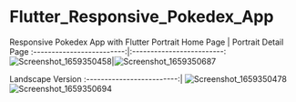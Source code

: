 # Flutter_Responsive_Pokedex_App
Responsive  Pokedex App with Flutter
Portrait Home Page           |  Portrait Detail Page
:-------------------------:|:-------------------------:
![Screenshot_1659350458](https://user-images.githubusercontent.com/72457200/182133622-10fa22b2-206a-454b-ae49-0169827a2daa.png)|![Screenshot_1659350687](https://user-images.githubusercontent.com/72457200/182133641-9e8bfe90-3f6f-41d4-9e7c-6411fb02be64.png)


Landscape Version
:-------------------------:|
![Screenshot_1659350478](https://user-images.githubusercontent.com/72457200/182133645-12e4b481-a2bd-4933-83d7-96c2b641ed4e.png)
![Screenshot_1659350694](https://user-images.githubusercontent.com/72457200/182133652-64003604-db83-49bf-bfb4-23ac0a45cb1a.png)
